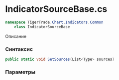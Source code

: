 
# IndicatorSourceBase.cs
```csharp
namespace TigerTrade.Chart.Indicators.Common  
    class IndicatorSourceBase
```

Описание

### Синтаксис
```csharp
public static void SetSources(List<Type> sources)
```

### Параметры

                    
                    